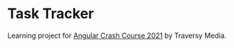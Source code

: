 # Task Tracker

Learning project for [Angular Crash Course 2021](https://youtu.be/3dHNOWTI7H8) by Traversy Media.
